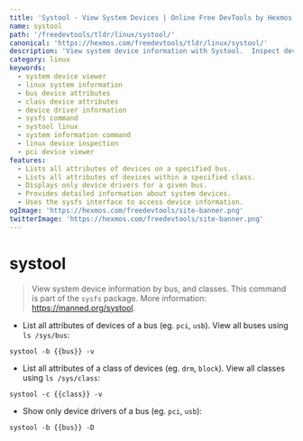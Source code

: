 ```yaml
---
title: 'Systool - View System Devices | Online Free DevTools by Hexmos'
name: systool
path: '/freedevtools/tldr/linux/systool/'
canonical: 'https://hexmos.com/freedevtools/tldr/linux/systool/'
description: 'View system device information with Systool.  Inspect device attributes by bus and class, including drivers. Free online tool, no registration required.'
category: linux
keywords:
  - system device viewer
  - linux system information
  - bus device attributes
  - class device attributes
  - device driver information
  - sysfs command
  - systool linux
  - system information command
  - linux device inspection
  - pci device viewer
features:
  - Lists all attributes of devices on a specified bus.
  - Lists all attributes of devices within a specified class.
  - Displays only device drivers for a given bus.
  - Provides detailed information about system devices.
  - Uses the sysfs interface to access device information.
ogImage: 'https://hexmos.com/freedevtools/site-banner.png'
twitterImage: 'https://hexmos.com/freedevtools/site-banner.png'
---
```


# systool

> View system device information by bus, and classes.
> This command is part of the `sysfs` package.
> More information: <https://manned.org/systool>.

- List all attributes of devices of a bus (eg. `pci`, `usb`). View all buses using `ls /sys/bus`:

`systool -b {{bus}} -v`

- List all attributes of a class of devices (eg. `drm`, `block`). View all classes using `ls /sys/class`:

`systool -c {{class}} -v`

- Show only device drivers of a bus (eg. `pci`, `usb`):

`systool -b {{bus}} -D`
